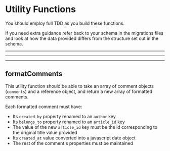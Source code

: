 # Utility Functions

You should employ full TDD as you build these functions.

If you need extra guidance refer back to your schema in the migrations files and look at how the data provided differs from the structure set out in the schema.

---

<!-- ## formatDate

This utility function should be able to take an array (`list`) of objects and return a new array. Each item in the new array must have its timestamp converted into a Javascript date object. Everything else in each item must be maintained.

_hint: Think carefully about how you can test that this has worked - it's not by copying and pasting a sql timestamp from the terminal into your test_ -->

---

<!-- ## makeRefObj

This utility function should be able to take an array (`list`) of objects and return a reference object. The reference object must be keyed by each item's title, with the values being each item's corresponding id. e.g.

`[{ article_id: 1, title: 'A' }]`

will become

`{ A: 1 }` -->

---

## formatComments

This utility function should be able to take an array of comment objects (`comments`) and a reference object, and return a new array of formatted comments.

Each formatted comment must have:

- Its `created_by` property renamed to an `author` key
- Its `belongs_to` property renamed to an `article_id` key
- The value of the new `article_id` key must be the id corresponding to the original title value provided
- Its `created_at` value converted into a javascript date object
- The rest of the comment's properties must be maintained
